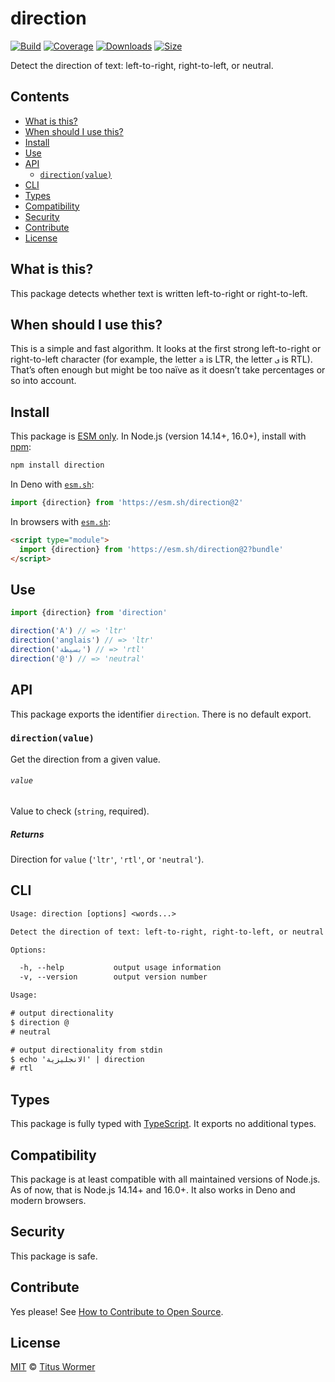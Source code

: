 # direction

[![Build][build-badge]][build]
[![Coverage][coverage-badge]][coverage]
[![Downloads][downloads-badge]][downloads]
[![Size][size-badge]][size]

Detect the direction of text: left-to-right, right-to-left, or neutral.

## Contents

*   [What is this?](#what-is-this)
*   [When should I use this?](#when-should-i-use-this)
*   [Install](#install)
*   [Use](#use)
*   [API](#api)
    *   [`direction(value)`](#directionvalue)
*   [CLI](#cli)
*   [Types](#types)
*   [Compatibility](#compatibility)
*   [Security](#security)
*   [Contribute](#contribute)
*   [License](#license)

## What is this?

This package detects whether text is written left-to-right or right-to-left.

## When should I use this?

This is a simple and fast algorithm.
It looks at the first strong left-to-right or right-to-left character (for
example, the letter `a` is LTR, the letter `ى` is RTL).
That’s often enough but might be too naïve as it doesn’t take percentages or so
into account.

## Install

This package is [ESM only][esm].
In Node.js (version 14.14+, 16.0+), install with [npm][]:

```sh
npm install direction
```

In Deno with [`esm.sh`][esmsh]:

```js
import {direction} from 'https://esm.sh/direction@2'
```

In browsers with [`esm.sh`][esmsh]:

```html
<script type="module">
  import {direction} from 'https://esm.sh/direction@2?bundle'
</script>
```

## Use

```js
import {direction} from 'direction'

direction('A') // => 'ltr'
direction('anglais') // => 'ltr'
direction('بسيطة') // => 'rtl'
direction('@') // => 'neutral'
```

## API

This package exports the identifier `direction`.
There is no default export.

### `direction(value)`

Get the direction from a given value.

###### `value`

Value to check (`string`, required).

##### Returns

Direction for `value` (`'ltr'`, `'rtl'`, or `'neutral'`).

## CLI

```txt
Usage: direction [options] <words...>

Detect the direction of text: left-to-right, right-to-left, or neutral

Options:

  -h, --help           output usage information
  -v, --version        output version number

Usage:

# output directionality
$ direction @
# neutral

# output directionality from stdin
$ echo 'الانجليزية' | direction
# rtl
```

## Types

This package is fully typed with [TypeScript][].
It exports no additional types.

## Compatibility

This package is at least compatible with all maintained versions of Node.js.
As of now, that is Node.js 14.14+ and 16.0+.
It also works in Deno and modern browsers.

## Security

This package is safe.

## Contribute

Yes please!
See [How to Contribute to Open Source][contribute].

## License

[MIT][license] © [Titus Wormer][author]

<!-- Definitions -->

[build-badge]: https://github.com/wooorm/direction/workflows/main/badge.svg

[build]: https://github.com/wooorm/direction/actions

[coverage-badge]: https://img.shields.io/codecov/c/github/wooorm/direction.svg

[coverage]: https://codecov.io/github/wooorm/direction

[downloads-badge]: https://img.shields.io/npm/dm/direction.svg

[downloads]: https://www.npmjs.com/package/direction

[size-badge]: https://img.shields.io/bundlephobia/minzip/direction.svg

[size]: https://bundlephobia.com/result?p=direction

[npm]: https://docs.npmjs.com/cli/install

[esmsh]: https://esm.sh

[license]: license

[author]: https://wooorm.com

[esm]: https://gist.github.com/sindresorhus/a39789f98801d908bbc7ff3ecc99d99c

[typescript]: https://www.typescriptlang.org

[contribute]: https://opensource.guide/how-to-contribute/
